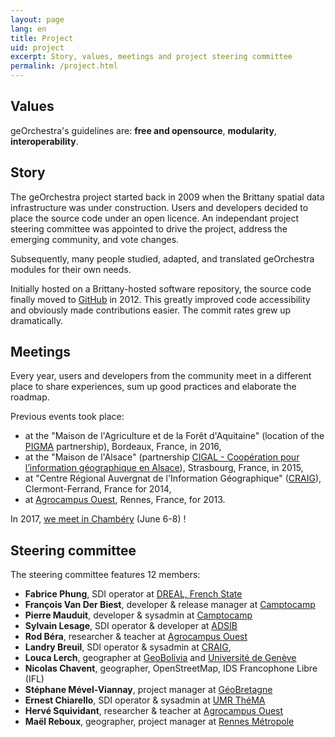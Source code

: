 ```yaml
---
layout: page
lang: en
title: Project
uid: project
excerpt: Story, values, meetings and project steering committee
permalink: /project.html
---
```


## Values

geOrchestra's guidelines are: **free and opensource**, **modularity**, **interoperability**.

## Story

The geOrchestra project started back in 2009 when the Brittany spatial data infrastructure was under construction. Users and developers decided to place the source code under an open licence. An independant project steering committee was appointed to drive the project, address the emerging community, and vote changes.

Subsequently, many people studied, adapted, and translated geOrchestra modules for their own needs.

Initially hosted on a Brittany-hosted software repository, the source code finally moved to [GitHub](https://github.com/georchestra) in 2012. This greatly improved code accessibility and obviously made contributions easier. The commit rates grew up dramatically.

## Meetings

Every year, users and developers from the community meet in a different place to share experiences, sum up good practices and elaborate the roadmap. 

Previous events took place:

 * at the "Maison de l'Agriculture et de la Forêt d'Aquitaine" (location of the [PIGMA](https://www.pigma.org/) partnership), Bordeaux, France, in 2016,
 * at the "Maison de l'Alsace" (partnership [CIGAL - Coopération pour l’information géographique en Alsace](https://www.cigalsace.org/portail/)), Strasbourg, France, in 2015,
 * at "Centre Régional Auvergnat de l'Information Géographique" ([CRAIG](http://craig.fr/)), Clermont-Ferrand, France for 2014,
 * at [Agrocampus Ouest](http://www.agrocampus-ouest.fr/), Rennes, France, for 2013.
 
In 2017, [we meet in Chambéry](https://twitter.com/georchestra/status/839516601816858625) (June 6-8) !

## Steering committee

The steering committee features 12 members:

 * **Fabrice Phung**, SDI operator at [DREAL, French State](http://www.bretagne.developpement-durable.gouv.fr/)
 * **François Van Der Biest**, developer & release manager at [Camptocamp](http://www.camptocamp.com/)
 * **Pierre Mauduit**, developer & sysadmin at [Camptocamp](http://www.camptocamp.com/)
 * **Sylvain Lesage**, SDI operator & developer at [ADSIB](http://www.adsib.gob.bo/)
 * **Rod Béra**, researcher & teacher at [Agrocampus Ouest](http://www.agrocampus-ouest.fr/)
 * **Landry Breuil**, SDI operator & sysadmin at [CRAIG](http://craig.fr/),
 * **Louca Lerch**, geographer at [GeoBolivia](http://geo.gob.bo/) and [Université de Genève](https://www.unige.ch/sciences-societe/faculte/departements/dgeo/)
 * **Nicolas Chavent**, geographer, OpenStreetMap, IDS Francophone Libre (IFL)
 * **Stéphane Mével-Viannay**, project manager at [GéoBretagne](http://geobretagne.fr)
 * **Ernest Chiarello**, SDI operator & sysadmin at [UMR ThéMA](http://thema.univ-fcomte.fr/)
 * **Hervé Squividant**, researcher & teacher at [Agrocampus Ouest](http://www.agrocampus-ouest.fr/)
 * **Maël Reboux**, geographer, project manager at [Rennes Métropole](http://metropole.rennes.bzh/)
